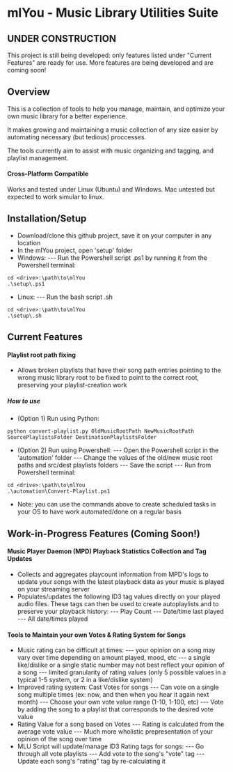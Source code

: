 # mlYou - Music Library Utilities Suite

## UNDER CONSTRUCTION
This project is still being developed: only features listed under "Current Features" are ready for use. More features are being developed and are coming soon! 

## Overview
This is a collection of tools to help you manage, maintain, and optimize your own music library for a better experience. 

It makes growing and maintaining a music collection of any size easier by automating necessary (but tedious) proccesses.

The tools currently aim to assist with music organizing and tagging, and playlist management.

#### Cross-Platform Compatible
Works and tested under Linux (Ubuntu) and Windows. Mac untested but expected to work simular to linux.

## Installation/Setup
- Download/clone this github project, save it on your computer in any location
- In the mlYou project, open 'setup' folder
- Windows:
--- Run the Powershell script .ps1 by running it from the Powershell terminal:
```
cd <drive>:\path\to\mlYou
.\setup\.ps1
```
- Linux:
--- Run the bash script .sh
```
cd <drive>:\path\to\mlYou
.\setup\.sh
```

## Current Features
#### Playlist root path fixing
- Allows broken playlists that have their song path entries pointing to the wrong music library root to be fixed to point to the correct root, preserving your playlist-creation work

##### How to use
- (Option 1) Run using Python:
```
python convert-playlist.py OldMusicRootPath NewMusicRootPath SourcePlaylistsFolder DestinationPlaylistsFolder
```
- (Option 2) Run using Powershell:
--- Open the Powershell script in the 'automation' folder
--- Change the values of the old/new music root paths and src/dest playlists folders
--- Save the script
--- Run from Powershell terminal:
```
cd <drive>:\path\to\mlYou
.\automation\Convert-Playlist.ps1
```
- Note: you can use the commands above to create scheduled tasks in your OS to have work automated/done on a regular basis


## Work-in-Progress Features (Coming Soon!)
#### Music Player Daemon (MPD) Playback Statistics Collection and Tag Updates
- Collects and aggregates playcount information from MPD's logs to update your songs with the latest playback data as your music is played on your streaming server
- Populates/updates the following ID3 tag values directly on your played audio files. These tags can then be used to create autoplaylists and to preserve your playback history:
--- Play Count
--- Date/time last played
--- All date/times played

#### Tools to Maintain your own Votes & Rating System for Songs
- Music rating can be difficult at times: 
--- your opinion on a song may vary over time depending on amount played, mood, etc
--- a single like/dislike or a single static number may not best reflect your opinion of a song
--- limited granularity of rating values (only 5 possible values in a typical 1-5 system, or 2 in a like/dislike system)
- Improved rating system: Cast Votes for songs
 --- Can vote on a single song multiple times (ex: now, and then when you hear it again next month)
 --- Choose your own vote value range (1-10, 1-100, etc)
 --- Vote by adding the song to a playlist that corresponds to the desired vote value
- Rating Value for a song based on Votes
--- Rating is calculated from the average vote value
--- Much more wholistic prepresentation of your opinion of the song over time
- MLU Script will update/manage ID3 Rating tags for songs:
--- Go through all vote playlists
--- Add vote to the song's "vote" tag
--- Update each song's "rating" tag by re-calculating it




